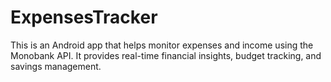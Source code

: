 # ExpensesTracker
This is an Android app that helps monitor expenses and income using the Monobank API. It provides real-time financial insights, budget tracking, and savings management.
